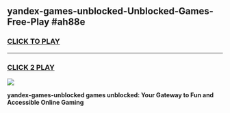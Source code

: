 
## yandex-games-unblocked-Unblocked-Games-Free-Play #ah88e
<h3>
<a href="https://us.freeplayer.one?title=yandex-games-unblocked&ref=9M">CLICK TO PLAY</a></h3>
<hr>

<h3>
<a href="https://us.freeplayer.one?title=yandex-games-unblocked&ref=9M">CLICK 2 PLAY</a>
  
</h3>

<a href="https://us.freeplayer.one?title=yandex-games-unblocked&ref=9M"><img src="https://clearcache.store/games.png"></a>


**yandex-games-unblocked games unblocked: Your Gateway to Fun and Accessible Online Gaming**
